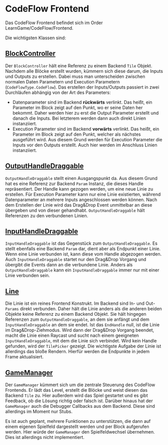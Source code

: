 # CodeFlow Frontend

Das CodeFlow Frontend befindet sich im Order LearnGame/CodeFlow/Frontend.

Die wichtigsten Klassen sind:

## [BlockController](http://K0bin.github.io/SWT-P_SS_19_Learn/api/LearnGame.CodeFlow.Frontend.BlockController.html)

Der `BlockController` hält eine Referenz zu einem Backend `Tile` Objekt.
Nachdem alle Blöcke erstellt wurden, kümmern sich diese darum, die Inputs und Outputs zu erstellen.
Dabei muss man unterscheiden zwischen normalen Daten Parametern und Execution Parametern (`CodeFlowType.CodeFlow`).
Das erstellen der Inputs/Outputs passiert in zwei Durchläufen abhängig von der Art des Parameters:
* Datenparameter sind im Backend **rückwärts** verlinkt. Das heißt, ein Parameter im Block zeigt auf den Punkt, wo er seine Daten her bekommt. Daher werden hier zu erst die Output Parameter erstellt und danach die Inputs. Bei letzterem werden dann auch direkt Linien instanziiert.
* Execution Parameter sind im Backend **vorwärts** verlinkt. Das heißt, ein Parameter im Block zeigt auf den Punkt, welcher als nächstes ausgeführt wird. Aus diesem Grund werden für Execution Parameter die Inputs vor den Outputs erstellt. Auch hier werden im Anschluss Linien instanziiert.

## [OutputHandleDraggable](http://K0bin.github.io/SWT-P_SS_19_Learn/api/LearnGame.CodeFlow.Frontend.OutputHandleDraggable.html)

`OutputHandleDraggable` stellt einen Ausgangspunkt da. Aus diesem Grund hat es eine Referenz zur Backend `Param` Instanz, die dieses Handle repräsentiert. Der Handle kann gezogen werden, um eine neue Linie zu erstellen. Für Execution Parameter kann nur eine Linie existierten, während Datenparameter an mehrere Inputs angeschlossen werden können. Nach dem Erstellen der Linie wird das Drag&Drop Event unmittelbar an diese übergeben und von dieser gehandhabt.
`OutputHandleDraggable` hält Referenzen zu den verbundenen Linien.

## [InputHandleDraggable](http://K0bin.github.io/SWT-P_SS_19_Learn/api/LearnGame.CodeFlow.Frontend.InputHandleDraggable.html)

`InputHandleDraggable` ist das Gegenstück zum `OutputHandleDraggable`. Es stellt ebenfalls eine Backend `Param` dar, dient aber als Endpunkt einer Linie. Wenn eine Linie verbunden ist, kann diese vom Handle abgezogen werden. Auch `InputHandleDraggable` startet nur den Drag&Drop Vorgang und übergibt die Events dann an die verbundene Linie.
Anders als `OutputHandleDraggable` kann ein `InputHandleDraggable` immer nur mit einer Linie verbunden sein.
 
## [Line](http://K0bin.github.io/SWT-P_SS_19_Learn/api/LearnGame.CodeFlow.Frontend.Line.html)

Die Linie ist ein reines Frontend Konstrukt. Im Backend sind In- und Out- `Params` direkt verbunden. Daher hält die Linie anders als die anderen beiden Objekte keine Referenz zu einem Backend Objekt. Sie hält hingegen Referenzen zum `OutputHandleDraggable`, an dem sie anfängt und dem `InputHandleDraggable` an dem sie endet. Ist das `EndHandle` null, ist die Linie im Drag&Drop-Ziehmodus. Wird dann der Drag&Drop Vorgang beendet, macht die Linie einen Raycast und sucht nach einem geeigneten `InputHandleDraggable`, mit dem die Linie sich verbindet. Wird kein Handle gefunden, wird der `TilePicker` gezeigt.
Die wichtigste Aufgabe der Linie ist allerdings das bloße Rendern. Hierfür werden die Endpunkte in jedem Frame aktualisiert.

## [GameManager](http://K0bin.github.io/SWT-P_SS_19_Learn/api/LearnGame.CodeFlow.Frontend.GameManager.html)
Der `GameManager` kümmert sich um die zentrale Steuerung des CodeFlow Frontends. Er lädt das Level, erstellt die Blöcke und weist diesen das Backend `Tile` zu.
Hier außerdem wird das Spiel gestartet und es gibt Feedback, ob die Lösung richtig oder falsch ist. Darüber hinaus hat der `GameManager` auch die Debugger Callbacks aus dem Backend. Diese sind allerdings im Moment nur Stubs.

Es ist auch geplant, mehrere Funktionen zu unterstützen, die dann auf einem eigenen Spielfeld dargestellt werden und per Block aufgerufen werden. Hier würde der `GameManager` den Spielfeldwechsel übernehmen. Dies ist allerdings nicht implementiert.
